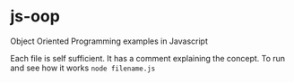 # js-oop
Object Oriented Programming examples in Javascript

Each file is self sufficient.
It has a comment explaining the concept.
To run and see how it works `node filename.js`



